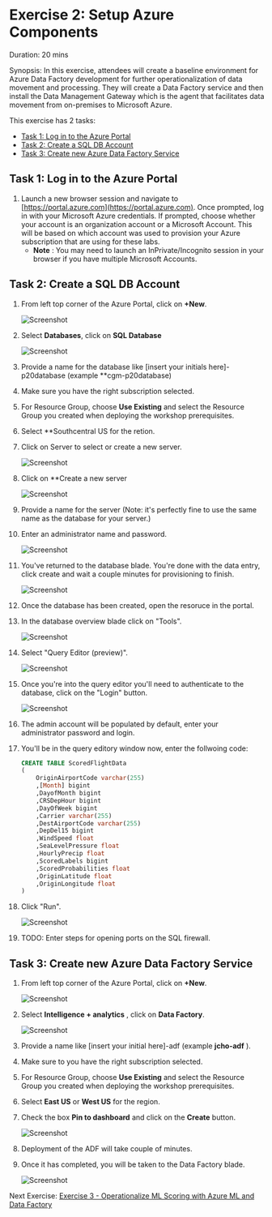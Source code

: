 # Exercise 2: Setup Azure Components

Duration: 20 mins

Synopsis: In this exercise, attendees will create a baseline environment for Azure Data Factory development for further operationalization of data movement and processing. They will create a Data Factory service and then install the Data Management Gateway which is the agent that facilitates data movement from on-premises to Microsoft Azure.

This exercise has 2 tasks:

* [Task 1: Log in to the Azure Portal](#task-1-log-in-to-the-azure-portal)
* [Task 2: Create a SQL DB Account](#task-2-create-a-sql-db-account)
* [Task 3: Create new Azure Data Factory Service](#task-3-create-new-azure-data-factory-service)

## Task 1: Log in to the Azure Portal

1. Launch a new browser session and navigate to [https://portal.azure.com](https://portal.azure.com). Once prompted, log in with your Microsoft Azure credentials. If prompted, choose whether your account is an organization account or a Microsoft Account.  This will be based on which account was used to provision your Azure subscription that are using for these labs.
   - **Note** : You may need to launch an InPrivate/Incognito session in your browser if you have multiple Microsoft Accounts.

## Task 2:  Create a SQL DB Account

1. From left top corner of the Azure Portal, click on **+New**.

    ![Screenshot](images/ex02_create_new_azure_data_factory_service_0.png)

1.  Select **Databases**, click on **SQL Database**

    ![Screenshot](images/ex02_create_azure_sql_db_0.png)

1. Provide a name for the database like [insert your initials here]-p20database (example **cgm-p20database)
2. Make sure you have the right subscription selected.
3. For Resource Group, choose **Use Existing** and select the Resource Group you created when deploying the workshop prerequisites.
4. Select **Southcentral US for the retion.
5. Click on Server to select or create a new server.

    ![Screenshot](images/ex02_create_azure_sql_db_1.png)

1. Click on **Create a new server

    ![Screenshot](images/ex02_create_azure_sql_db_2.png)

1. Provide a name for the server (Note: it's perfectly fine to use the same name as the database for your server.)
2. Enter an administrator name and password.

    ![Screenshot](images/ex02_create_azure_sql_db_3.png)
 
1. You've returned to the database blade.  You're done with the data entry, click create and wait a couple minutes for provisioning to finish.

    ![Screenshot](images/ex02_create_azure_sql_db_4.png)

1. Once the database has been created, open the resoruce in the portal.
2. In the database overview blade click on "Tools".

    ![Screenshot](images/ex02_create_azure_sql_db_5.png)

1. Select "Query Editor (preview)".

    ![Screenshot](images/ex02_create_azure_sql_db_6.png)

1. Once you're into the query editor you'll need to authenticate to the database, click on the "Login" button.

    ![Screenshot](images/ex02_create_azure_sql_db_7.png)

1. The admin account will be populated by default, enter your administrator password and login.
2. You'll be in the query editory window now, enter the follwoing code: 

    ```sql
	CREATE TABLE ScoredFlightData
	(
		OriginAirportCode varchar(255)
		,[Month] bigint
		,DayofMonth bigint
		,CRSDepHour bigint
		,DayOfWeek bigint
		,Carrier varchar(255)
		,DestAirportCode varchar(255)
		,DepDel15 bigint
		,WindSpeed float
		,SeaLevelPressure float
		,HourlyPrecip float
		,ScoredLabels bigint
		,ScoredProbabilities float
		,OriginLatitude float
		,OriginLongitude float
	)

    ```
1. Click "Run".

    ![Screenshot](images/ex02_create_azure_sql_db_8.png)

1. TODO:  Enter steps for opening ports on the SQL firewall.


## Task 3: Create new Azure Data Factory Service

1. From left top corner of the Azure Portal, click on **+New**.

    ![Screenshot](images/ex02_create_new_azure_data_factory_service_0.png)

1. Select **Intelligence + analytics** , click on **Data Factory**.

    ![Screenshot](images/ex02_create_new_azure_data_factory_service_1.png)

1. Provide a name like [insert your initial here]-adf (example **jcho-adf** ).
2. Make sure to you have the right subscription selected.
3. For Resource Group, choose **Use Existing** and select the Resource Group you created when deploying the workshop prerequisites.
4. Select **East US** or **West US** for the region.
5. Check the box **Pin to dashboard** and click on the **Create** button.

    ![Screenshot](images/ex02_create_new_azure_data_factory_service_2.png)

1. Deployment of the ADF will take couple of minutes.
2. Once it has completed, you will be taken to the Data Factory blade.

    ![Screenshot](images/ex02_create_new_azure_data_factory_service_3.png)

Next Exercise: [Exercise 3 - Operationalize ML Scoring with Azure ML and Data Factory](03_Exercise_3_-_Operationalize_ML_Scoring_with_Azure_ML_and_Data_Factory.md)

